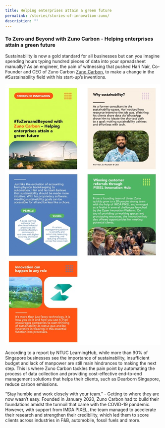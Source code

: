 ```yaml
---
title: Helping enterprises attain a green future
permalink: /stories/stories-of-innovation-zuno/
description: ""
---
```

### To Zero and Beyond with Zuno Carbon - Helping enterprises attain a green future

Sustainability is now a gold standard for all businesses but can you imagine spending hours typing hundred pieces of data into your spreadsheet manually? As an engineer, the pain of witnessing that pushed Hari Nair, Co-Founder and CEO of Zuno Carbon [Zuno Carbon](https://www.zunocarbon.com/), to make a change in the #Sustainability field with his start-up’s inventions.

![](/images/Success%20stories/Stories%20of%20Innovation/Zuno/zunocarbon.jpeg)

According to a report by NTUC LearningHub, while more than 90% of Singapore businesses see the importance of sustainability, insufficient budget and lack of manpower are still main hindrances to making the next step. This is where Zuno Carbon tackles the pain point by automating the process of data collection and providing cost-effective end-to-end management solutions that helps their clients, such as Dearborn Singapore, reduce carbon emissions.

“Stay humble and work closely with your team.” - Getting to where they are now wasn’t easy. Founded in January 2020, Zuno Carbon had to build their foundations amidst the turmoil that came with the COVID-19 pandemic. However, with support from IMDA PIXEL, the team managed to accelerate their research and strengthen their credibility, which led them to score clients across industries in F&B, automobile, fossil fuels and more.